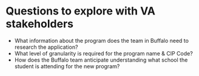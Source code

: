 # Questions to explore with VA stakeholders


* What information about the program does the team in Buffalo need to research the application? 
* What level of granularity is required for the program name & CIP Code?
* How does the Buffalo team anticipate understanding what school the student is attending for the new program? 

